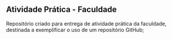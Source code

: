 ## Atividade Prática - Faculdade

Repositório criado para entrega de atividade prática da faculdade, destinada a exemplificar o uso de um repositório GitHub;
